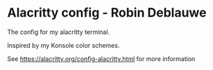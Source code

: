 # Alacritty config - Robin Deblauwe

The config for my alacritty terminal.

Inspired by my Konsole color schemes.

See https://alacritty.org/config-alacritty.html for more information
